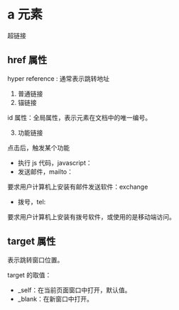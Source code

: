 # a 元素

超链接

## href 属性

hyper reference : 通常表示跳转地址

1. 普通链接
2. 锚链接

id 属性：全局属性，表示元素在文档中的唯一编号。

3. 功能链接

点击后，触发某个功能

- 执行 js 代码，javascript：
- 发送邮件，mailto：

要求用户计算机上安装有邮件发送软件：exchange

- 拨号，tel:

要求用户计算机上安装有拨号软件，或使用的是移动端访问。

## target 属性

表示跳转窗口位置。

target 的取值：

- \_self：在当前页面窗口中打开，默认值。
- \_blank：在新窗口中打开。
